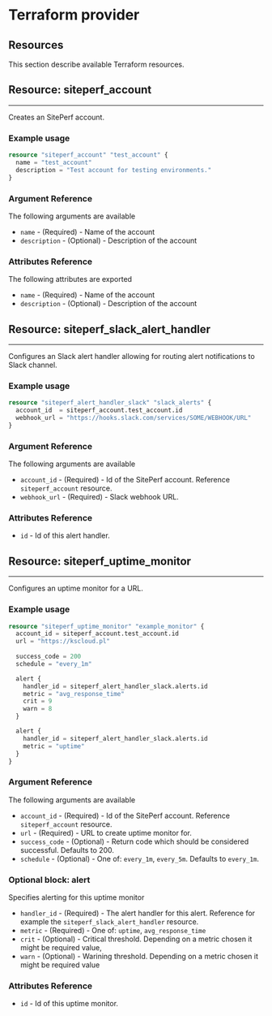 # Terraform provider
## Resources

This section describe available Terraform resources.

## Resource: siteperf_account
---
Creates an SitePerf account. 

### Example usage

```terraform
resource "siteperf_account" "test_account" {
  name = "test_account"
  description = "Test account for testing environments."
}
```

### Argument Reference

The following arguments are available

* `name` - (Required) - Name of the account
* `description` - (Optional) - Description of the account

### Attributes Reference

The following attributes are exported

* `name` - (Required) - Name of the account
* `description` - (Optional) - Description of the account

## Resource: siteperf_slack_alert_handler
---

Configures an Slack alert handler allowing for routing alert notifications to Slack channel. 

### Example usage

```terraform
resource "siteperf_alert_handler_slack" "slack_alerts" {
  account_id  = siteperf_account.test_account.id
  webhook_url = "https://hooks.slack.com/services/SOME/WEBHOOK/URL"
}
```

### Argument Reference

The following arguments are available

* `account_id` - (Required) - Id of the SitePerf account. Reference `siteperf_account` resource.
* `webhook_url` - (Required) - Slack webhook URL.

### Attributes Reference

* `id` - Id of this alert handler. 

## Resource: siteperf_uptime_monitor
---
Configures an uptime monitor for a URL.

### Example usage

```terraform
resource "siteperf_uptime_monitor" "example_monitor" {
  account_id = siteperf_account.test_account.id
  url = "https://kscloud.pl"
  
  success_code = 200
  schedule = "every_1m"

  alert {
    handler_id = siteperf_alert_handler_slack.alerts.id
    metric = "avg_response_time"
    crit = 9
    warn = 8
  }

  alert {
    handler_id = siteperf_alert_handler_slack.alerts.id
    metric = "uptime"
  }
}
```

### Argument Reference

The following arguments are available

* `account_id` - (Required) - Id of the SitePerf account. Reference `siteperf_account` resource.
* `url` - (Required) - URL to create uptime monitor for.
* `success_code` - (Optional) - Return code which should be considered successful. Defaults to 200.
* `schedule` - (Optional) - One of: `every_1m`, `every_5m`. Defaults to `every_1m`.

### Optional block: alert

Specifies alerting for this uptime monitor

* `handler_id` - (Required) - The alert handler for this alert. Reference for example the `siteperf_slack_alert_handler` resource.
* `metric` - (Required) - One of: `uptime`, `avg_response_time`
* `crit` - (Optional) - Critical threshold. Depending on a metric chosen it might be required value,
* `warn` - (Optional) - Warining threshold. Depending on a metric chosen it might be required value

### Attributes Reference

* `id` - Id of this uptime monitor. 